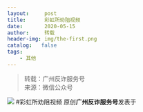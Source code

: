 ```yaml
---
layout:     post
title:      彩虹所劝阻视频
date:       2020-05-15
author:     转载
header-img: img/the-first.png
catalog:   false
tags:
    - 其他
---
```


<blockquote><p>转载：广州反诈服务号<br>
来源：微信公众号</p></blockquote>

![]({{site.baseurl}}/postimg/7F37aSO3cxmG5LWe9NI4ORZH8icf1FVy4bLnddaia6vrpKYZfgPcW5sqiapG8hg73HPfibEZ6DqicvRZSiciasYzpibehQ.jpeg)
#彩虹所劝阻视频
原创**广州反诈服务号**发表于
